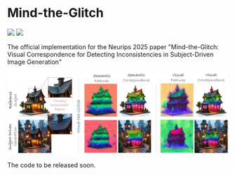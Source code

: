 # Mind-the-Glitch
<a href='https://abdo-eldesokey.github.io/mind-the-glitch/'><img src='https://img.shields.io/badge/Project-Page-Green'></a>
<a href='https://arxiv.org/abs/2408.14819'><img src='https://img.shields.io/badge/ArXiv-2408.14819-red'></a> 

The official implementation for the Neurips 2025 paper "Mind-the-Glitch: Visual Correspondence for Detecting Inconsistencies in Subject-Driven Image Generation"

![Teaser Image](assets/teaser.jpg)


The code to be released soon.